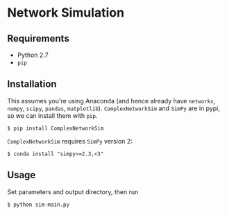 # Network Simulation

## Requirements

- Python 2.7
- `pip`

## Installation

This assumes you're using Anaconda (and hence already have `networkx`, `numpy`, `scipy`, `pandas`, `matplotlib`).
`ComplexNetworkSim` and `SimPy` are in pypi, so we can install them with `pip`.

```
$ pip install ComplexNetworkSim
```

`ComplexNetworkSim` requires `SimPy` version 2:

```
$ conda install "simpy>=2.3,<3"
```

## Usage
Set parameters and output directory, then run

```
$ python sim-main.py
```
